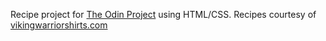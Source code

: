 Recipe project for [The Odin Project](https://www.theodinproject.com) using HTML/CSS.
Recipes courtesy of [vikingwarriorshirts.com](https://www.vikingwarriorshirts.com/blogs/news/10-delicious-authentic-viking-recipes)
